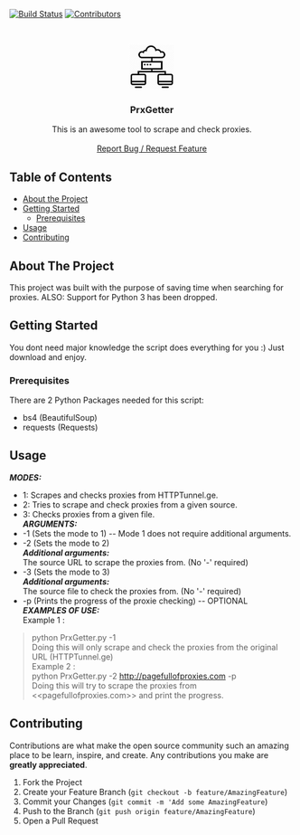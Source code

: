<!-- PROJECT SHIELDS -->
[![Build Status][build-shield]]()
[![Contributors][contributors-shield]]()



<!-- PROJECT LOGO -->
<br />
<p align="center">
  <a href="https://github.com/hohohoesmad/PrxGetter/">
    <img src="logo.png" alt="Logo" width="80" height="80">
  </a>

  <h3 align="center">PrxGetter</h3>

  <p align="center">
    This is an awesome tool to scrape and check proxies. 
    <br />
    <br />
    <a href="https://github.com/hohohoesmad/PrxGetter/issues">Report Bug / Request Feature</a>
  </p>
</p>



<!-- TABLE OF CONTENTS -->
## Table of Contents

* [About the Project](#about-the-project)
* [Getting Started](#getting-started)
  * [Prerequisites](#prerequisites)
* [Usage](#usage)
* [Contributing](#contributing)

<!-- ABOUT THE PROJECT -->
## About The Project

This project was built with the purpose of saving time when searching for proxies.
ALSO: Support for Python 3 has been dropped.

<!-- GETTING STARTED -->
## Getting Started

You dont need major knowledge the script does everything for you :)
Just download and enjoy.

### Prerequisites

There are 2 Python Packages needed for this script:
* bs4 (BeautifulSoup)
* requests (Requests)

## Usage
***MODES:***<br>
* 1: Scrapes and checks proxies from HTTPTunnel.ge.<br>
* 2: Tries to scrape and check proxies from a given source.<br>
* 3: Checks proxies from a given file.<br>
***ARGUMENTS:***<br>
* -1 (Sets the mode to 1) -- Mode 1 does not require additional arguments.<br>
* -2 (Sets the mode to 2)<br>
***Additional arguments:***<br>
  The source URL to scrape the proxies from. (No '-' required)<br>
* -3 (Sets the mode to 3)<br>
***Additional arguments:***<br>
  The source file to check the proxies from. (No '-' required)<br>
* -p (Prints the progress of the proxie checking) -- OPTIONAL<br>
***EXAMPLES OF USE:***<br>
Example 1 :<br>
> python PrxGetter.py -1<br>
Doing this will only scrape and check the proxies from the original URL (HTTPTunnel.ge)<br>
Example 2 :<br>
> python PrxGetter.py -2 http://pagefullofproxies.com -p<br>
Doing this will try to scrape the proxies from <<pagefullofproxies.com>> and print the progress.<br>

## Contributing

Contributions are what make the open source community such an amazing place to be learn, inspire, and create. Any contributions you make are **greatly appreciated**.

1. Fork the Project
2. Create your Feature Branch (`git checkout -b feature/AmazingFeature`)
3. Commit your Changes (`git commit -m 'Add some AmazingFeature`)
4. Push to the Branch (`git push origin feature/AmazingFeature`)
5. Open a Pull Request


<!-- MARKDOWN LINKS & IMAGES -->
[build-shield]: https://img.shields.io/badge/build-passing-brightgreen.svg?style=flat-square
[contributors-shield]: https://img.shields.io/badge/contributors-1-orange.svg?style=flat-square
